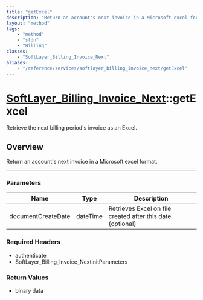 ```yaml
---
title: "getExcel"
description: "Return an account's next invoice in a Microsoft excel format."
layout: "method"
tags:
    - "method"
    - "sldn"
    - "Billing"
classes:
    - "SoftLayer_Billing_Invoice_Next"
aliases:
    - "/reference/services/softlayer_billing_invoice_next/getExcel"
---
```

# [SoftLayer_Billing_Invoice_Next](/reference/services/SoftLayer_Billing_Invoice_Next)::getExcel


Retrieve the next billing period's invoice as an Excel.


## Overview 
Return an account's next invoice in a Microsoft excel format.

-----

### Parameters 
|Name | Type | Description |
| --- | --- | --- |
|documentCreateDate| dateTime| Retrieves Excel on file created after this date. (optional)|


### Required Headers
* authenticate
* SoftLayer_Billing_Invoice_NextInitParameters


### Return Values
* binary data




